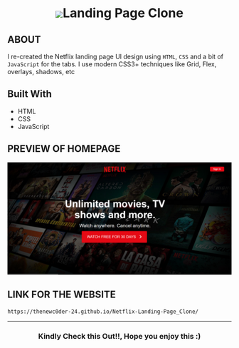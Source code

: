<h1 align="center"><img align="center" src="https://github.com/TheNewC0der-24/Netflix-Clone/blob/master/Img/logo.png">Landing Page Clone</h1>

## ABOUT
I re-created the Netflix landing page UI design using `HTML`, `CSS` and a bit of `JavaScript` for the tabs. I use modern CSS3+ techniques like Grid, Flex, overlays, shadows, etc

## Built With
* HTML
* CSS
* JavaScript

## PREVIEW OF HOMEPAGE
![image](https://github.com/TheNewC0der-24/Netflix-Landing-Page_Clone/blob/master/PREVIEW%20OF%20HOMEPAGE.png)

## LINK FOR THE WEBSITE
```
https://thenewc0der-24.github.io/Netflix-Landing-Page_Clone/
```

---
<h3 align="center">Kindly Check this Out!!, Hope you enjoy this :)</h3>
